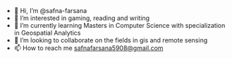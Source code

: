 - 👋 Hi, I’m @safna-farsana
- 👀 I’m interested in gaming, reading and writing
- 🌱 I’m currently learning Masters in Computer Science with specialization in Geospatial Analytics 
- 💞️ I’m looking to collaborate on the fields in gis and remote sensing
- 📫 How to reach me safnafarsana5908@gmail.com 

<!---
safna-magicalroots/safna-magicalroots is a ✨ special ✨ repository because its `README.md` (this file) appears on your GitHub profile.
You can click the Preview link to take a look at your changes.
--->
